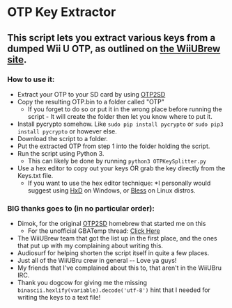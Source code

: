 # OTP Key Extractor

This script lets you extract various keys from a dumped Wii U OTP, as outlined on [the WiiUBrew site](http://wiiubrew.org/wiki/Hardware/OTP).
----------------------------------------

### How to use it:

 * Extract your OTP to your SD card by using [OTP2SD](https://github.com/dimok789/otp2sd_dumper)
 * Copy the resulting OTP.bin to a folder called "OTP"
 	* If you forget to do so or put it in the wrong place before running the script - It will create the folder then let you know where to put it.
 * Install pycrypto somehow. Like `sudo pip install pycrypto` or `sudo pip3 install pycrypto` or however else.
 * Download the script to a folder.
 * Put the extracted OTP from step 1 into the folder holding the script.
 * Run the script using Python 3.
 	* This can likely be done by running `python3 OTPKeySplitter.py`
 * Use a hex editor to copy out your keys OR grab the key directly from the Keys.txt file.
 	* If you want to use the hex editor technique:
 		*I personally would suggest using [HxD](https://mh-nexus.de/en/hxd/) on Windows, or [Bless](http://home.gna.org/bless) on Linux distros.

### BIG thanks goes to (in no particular order):

 * Dimok, for the original [OTP2SD](https://github.com/dimok789/otp2sd_dumper) homebrew that started me on this
 	* For the unofficial GBATemp thread: [Click Here](http://gbatemp.net/threads/otp2sd-by-dimok.447353/)
 * The WiiUBrew team that got the list up in the first place, and the ones that put up with my complaining about writing this.
 * Audiosurf for helping shorten the script itself in quite a few places.
 * Just all of the WiiUBru crew in general -- Love ya guys!
 * My friends that I've complained about this to, that aren't in the WiiUBru IRC.
 * Thank you dogcow for giving me the missing `binascii.hexlify(variable).decode('utf-8')` hint that I needed for writing the keys to a text file!
